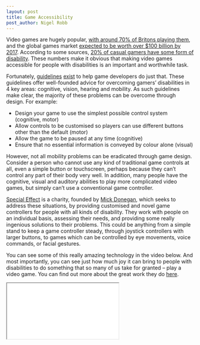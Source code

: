 ```yaml
---
layout: post
title: Game Accessibility
post_author: Nigel Robb
---
```

Video games are hugely popular, [with around 70% of Britons playing them](http://www.theguardian.com/technology/2014/sep/17/women-video-games-iab), and the global games market [expected to be worth over $100 billion by 2017]( http://www.polygon.com/2015/4/22/8471789/worldwide-video-games-market-value-2015). According to some sources, [20% of casual gamers have some form of disability]( http://gameaccessibilityguidelines.com/why-and-how). These numbers make it obvious that making video games accessible for people with disabilities is an important and worthwhile task.

Fortunately, [guidelines]( http://gameaccessibilityguidelines.com/) [exist]( http://www.includification.com/) to help game developers do just that. These guidelines offer well-founded advice for overcoming gamers’ disabilities in 4 key areas: cognitive, vision, hearing and mobility. As such guidelines make clear, the majority of these problems can be overcome through design. For example:

- Design your game to use the simplest possible control system (cognitive, motor)
- Allow controls to be customised so players can use different buttons other than the default (motor)
- Allow the game to be paused at any time (cognitive)
- Ensure that no essential information is conveyed by colour alone (visual)

However, not all mobility problems can be eradicated through game design. Consider a person who cannot use any kind of traditional game controls at all, even a simple button or touchscreen, perhaps because they can’t control any part of their body very well. In addition, many people have the cognitive, visual and auditory abilities to play more complicated video games, but simply can’t use a conventional game controller.

[Special Effect]( http://www.specialeffect.org.uk/) is a charity, founded by [Mick Donegan]( https://twitter.com/MickDonegan), which seeks to address these situations, by providing customised and novel game controllers for people with all kinds of disability. They work with people on an individual basis, assessing their needs, and providing some really ingenious solutions to their problems. This could be anything from a simple stand to keep a game controller steady, through joystick controllers with larger buttons, to games which can be controlled by eye movements, voice commands, or facial gestures.

You can see some of this really amazing technology in the video below. And most importantly, you can see just how much joy it can bring to people with disabilities to do something that so many of us take for granted – play a video game. You can find out more about the great work they do [here]( http://www.specialeffect.org.uk/).

<!-- 4:3 aspect ratio -->
<div class="embed-responsive embed-responsive-4by3">
  <iframe class="embed-responsive-item" src="//www.youtube.com/embed/hKLNrCivOzw"></iframe>
</div>
